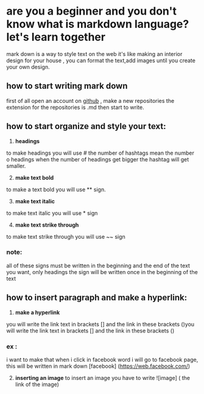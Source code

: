 # are you a beginner and you don't know what is markdown language? let's learn together 
mark down is  a way to style text on the web it's like making an interior design for your house , you can format the text,add images until you create your own design.
## how to start writing mark down 
first of all open an account on [github](https://github.com/) , make a new repositories the extension for the repositories is .md then start to write.
## how to start organize and style your text:
1. **headings**

to make headings you will use # the number of hashtags mean the number o headings when the number of headings get bigger the hashtag will get smaller.

2. **make text bold**

to make a text bold you will use ** sign.

3. **make text italic**

to make text italic you will use * sign 

4. **make text strike through**

to make text strike through you will use ~~  sign 

### note: 
all of these signs must be written in the beginning and the end of the text you want, only headings the sign will be written once in the beginning of the text

## how to insert paragraph and make a hyperlink:
1. **make a hyperlink**

you will write the link text in brackets [] and the link in these brackets ()you will write the link text in brackets [] and the link in these brackets () 
### ex :
i want to make that when i click in facebook word i will go to facebook page, this will be written in mark down [facebook] (https://web.facebook.com/)


2. **inserting an image**
to insert an image you have to write ![image] ( the link of the image)
